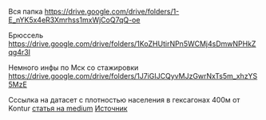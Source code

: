Вся папка
https://drive.google.com/drive/folders/1-E_nYK5x4eR3Xmrhss1mxWjCoQ7qQ-oe

Брюссель
https://drive.google.com/drive/folders/1KoZHUtirNPn5WCMj4sDmwNPHkZqg4r3I

Немного инфы по Мск со стажировки
https://drive.google.com/drive/folders/1J7iGIJCQyvMJzGwrNxTs5m_xhzYS5MzE

Сссылка на датасет с плотностью населения в гексагонах 400м от Kontur [статья на medium](https://medium.com/kontur-inc/abu-dhabi-population-density-score-by-kontur-caf113a0d70f)
[Источник](https://data.humdata.org/dataset/kontur-population-dataset)
